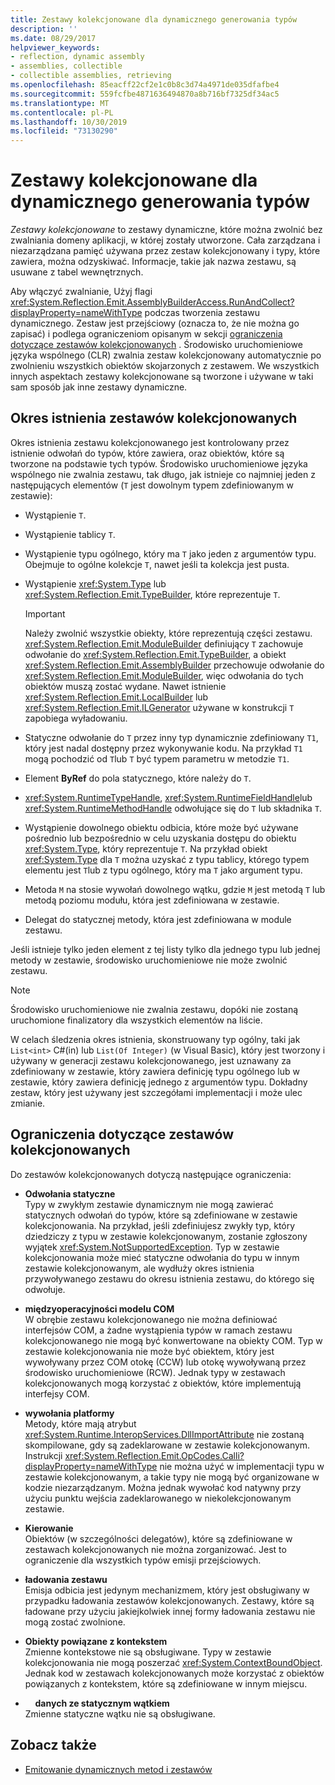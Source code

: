 ```yaml
---
title: Zestawy kolekcjonowane dla dynamicznego generowania typów
description: ''
ms.date: 08/29/2017
helpviewer_keywords:
- reflection, dynamic assembly
- assemblies, collectible
- collectible assemblies, retrieving
ms.openlocfilehash: 85eacff22cf2e1c0b8c3d74a4971de035dfafbe4
ms.sourcegitcommit: 559fcfbe4871636494870a8b716bf7325df34ac5
ms.translationtype: MT
ms.contentlocale: pl-PL
ms.lasthandoff: 10/30/2019
ms.locfileid: "73130290"
---
```

# <a name="collectible-assemblies-for-dynamic-type-generation"></a>Zestawy kolekcjonowane dla dynamicznego generowania typów

*Zestawy kolekcjonowane* to zestawy dynamiczne, które można zwolnić bez zwalniania domeny aplikacji, w której zostały utworzone. Cała zarządzana i niezarządzana pamięć używana przez zestaw kolekcjonowany i typy, które zawiera, można odzyskiwać. Informacje, takie jak nazwa zestawu, są usuwane z tabel wewnętrznych.

Aby włączyć zwalnianie, Użyj flagi <xref:System.Reflection.Emit.AssemblyBuilderAccess.RunAndCollect?displayProperty=nameWithType> podczas tworzenia zestawu dynamicznego. Zestaw jest przejściowy (oznacza to, że nie można go zapisać) i podlega ograniczeniom opisanym w sekcji [ograniczenia dotyczące zestawów kolekcjonowanych](#restrictions-on-collectible-assemblies) . Środowisko uruchomieniowe języka wspólnego (CLR) zwalnia zestaw kolekcjonowany automatycznie po zwolnieniu wszystkich obiektów skojarzonych z zestawem. We wszystkich innych aspektach zestawy kolekcjonowane są tworzone i używane w taki sam sposób jak inne zestawy dynamiczne.

## <a name="lifetime-of-collectible-assemblies"></a>Okres istnienia zestawów kolekcjonowanych

Okres istnienia zestawu kolekcjonowanego jest kontrolowany przez istnienie odwołań do typów, które zawiera, oraz obiektów, które są tworzone na podstawie tych typów. Środowisko uruchomieniowe języka wspólnego nie zwalnia zestawu, tak długo, jak istnieje co najmniej jeden z następujących elementów (`T` jest dowolnym typem zdefiniowanym w zestawie): 

- Wystąpienie `T`.

- Wystąpienie tablicy `T`.
 
- Wystąpienie typu ogólnego, który ma `T` jako jeden z argumentów typu. Obejmuje to ogólne kolekcje `T`, nawet jeśli ta kolekcja jest pusta.

- Wystąpienie <xref:System.Type> lub <xref:System.Reflection.Emit.TypeBuilder>, które reprezentuje `T`. 

   > [!IMPORTANT]
   > Należy zwolnić wszystkie obiekty, które reprezentują części zestawu. <xref:System.Reflection.Emit.ModuleBuilder> definiujący `T` zachowuje odwołanie do <xref:System.Reflection.Emit.TypeBuilder>, a obiekt <xref:System.Reflection.Emit.AssemblyBuilder> przechowuje odwołanie do <xref:System.Reflection.Emit.ModuleBuilder>, więc odwołania do tych obiektów muszą zostać wydane. Nawet istnienie <xref:System.Reflection.Emit.LocalBuilder> lub <xref:System.Reflection.Emit.ILGenerator> używane w konstrukcji `T` zapobiega wyładowaniu.

- Statyczne odwołanie do `T` przez inny typ dynamicznie zdefiniowany `T1`, który jest nadal dostępny przez wykonywanie kodu. Na przykład `T1` mogą pochodzić od `T`lub `T` być typem parametru w metodzie `T1`.
 
- Element **ByRef** do pola statycznego, które należy do `T`.

- <xref:System.RuntimeTypeHandle>, <xref:System.RuntimeFieldHandle>lub <xref:System.RuntimeMethodHandle> odwołujące się do `T` lub składnika `T`.

- Wystąpienie dowolnego obiektu odbicia, które może być używane pośrednio lub bezpośrednio w celu uzyskania dostępu do obiektu <xref:System.Type>, który reprezentuje `T`. Na przykład obiekt <xref:System.Type> dla `T` można uzyskać z typu tablicy, którego typem elementu jest `T`lub z typu ogólnego, który ma `T` jako argument typu. 

- Metoda `M` na stosie wywołań dowolnego wątku, gdzie `M` jest metodą `T` lub metodą poziomu modułu, która jest zdefiniowana w zestawie.

- Delegat do statycznej metody, która jest zdefiniowana w module zestawu.

Jeśli istnieje tylko jeden element z tej listy tylko dla jednego typu lub jednej metody w zestawie, środowisko uruchomieniowe nie może zwolnić zestawu.

> [!NOTE]
> Środowisko uruchomieniowe nie zwalnia zestawu, dopóki nie zostaną uruchomione finalizatory dla wszystkich elementów na liście.

W celach śledzenia okres istnienia, skonstruowany typ ogólny, taki jak `List<int>` C#(in) lub `List(Of Integer)` (w Visual Basic), który jest tworzony i używany w generacji zestawu kolekcjonowanego, jest uznawany za zdefiniowany w zestawie, który zawiera definicję typu ogólnego lub w zestawie, który zawiera definicję jednego z argumentów typu. Dokładny zestaw, który jest używany jest szczegółami implementacji i może ulec zmianie.
 
## <a name="restrictions-on-collectible-assemblies"></a>Ograniczenia dotyczące zestawów kolekcjonowanych

Do zestawów kolekcjonowanych dotyczą następujące ograniczenia: 

- **Odwołania statyczne**   
  Typy w zwykłym zestawie dynamicznym nie mogą zawierać statycznych odwołań do typów, które są zdefiniowane w zestawie kolekcjonowania. Na przykład, jeśli zdefiniujesz zwykły typ, który dziedziczy z typu w zestawie kolekcjonowanym, zostanie zgłoszony wyjątek <xref:System.NotSupportedException>. Typ w zestawie kolekcjonowania może mieć statyczne odwołania do typu w innym zestawie kolekcjonowanym, ale wydłuży okres istnienia przywoływanego zestawu do okresu istnienia zestawu, do którego się odwołuje.

-   **międzyoperacyjności modelu COM**  
   W obrębie zestawu kolekcjonowanego nie można definiować interfejsów COM, a żadne wystąpienia typów w ramach zestawu kolekcjonowanego nie mogą być konwertowane na obiekty COM. Typ w zestawie kolekcjonowania nie może być obiektem, który jest wywoływany przez COM otokę (CCW) lub otokę wywoływaną przez środowisko uruchomieniowe (RCW). Jednak typy w zestawach kolekcjonowanych mogą korzystać z obiektów, które implementują interfejsy COM.

-   **wywołania platformy**  
   Metody, które mają atrybut <xref:System.Runtime.InteropServices.DllImportAttribute> nie zostaną skompilowane, gdy są zadeklarowane w zestawie kolekcjonowanym. Instrukcji <xref:System.Reflection.Emit.OpCodes.Calli?displayProperty=nameWithType> nie można użyć w implementacji typu w zestawie kolekcjonowanym, a takie typy nie mogą być organizowane w kodzie niezarządzanym. Można jednak wywołać kod natywny przy użyciu punktu wejścia zadeklarowanego w niekolekcjonowanym zestawie.
 
- **Kierowanie**   
   Obiektów (w szczególności delegatów), które są zdefiniowane w zestawach kolekcjonowanych nie można zorganizować. Jest to ograniczenie dla wszystkich typów emisji przejściowych.

-   **ładowania zestawu**  
   Emisja odbicia jest jedynym mechanizmem, który jest obsługiwany w przypadku ładowania zestawów kolekcjonowanych. Zestawy, które są ładowane przy użyciu jakiejkolwiek innej formy ładowania zestawu nie mogą zostać zwolnione.
 
- **Obiekty powiązane z kontekstem**    
   Zmienne kontekstowe nie są obsługiwane. Typy w zestawie kolekcjonowania nie mogą poszerzać <xref:System.ContextBoundObject>. Jednak kod w zestawach kolekcjonowanych może korzystać z obiektów powiązanych z kontekstem, które są zdefiniowane w innym miejscu.

-       **danych ze statycznym wątkiem**  
   Zmienne statyczne wątku nie są obsługiwane.

## <a name="see-also"></a>Zobacz także

- [Emitowanie dynamicznych metod i zestawów](emitting-dynamic-methods-and-assemblies.md)
